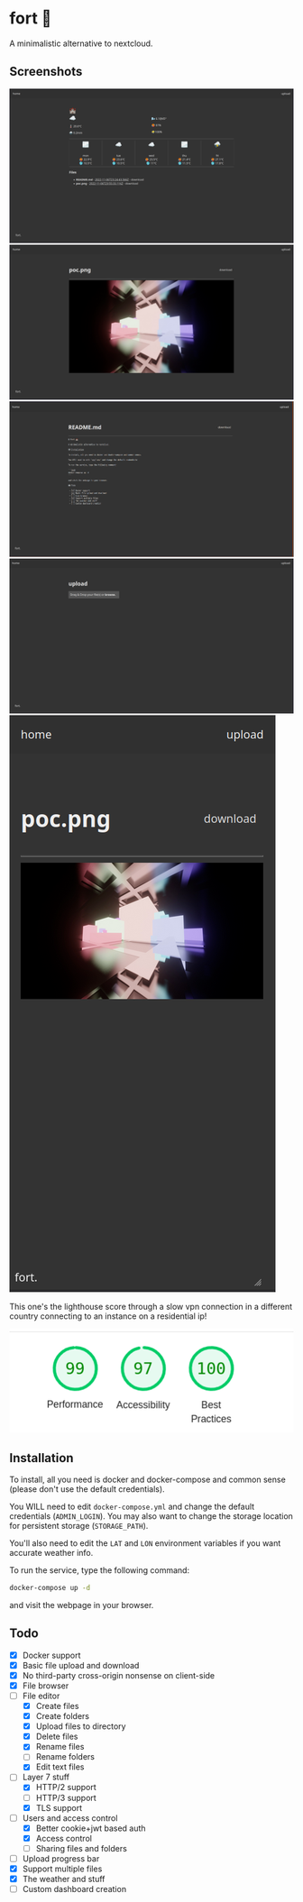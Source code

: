 # fort 🏰

A minimalistic alternative to nextcloud.

## Screenshots

![](assets/weather.png)
![](assets/files_poc.png)
![](assets/files_readme.png)
![](assets/upload.png)
![](assets/mobile.png)

This one's the lighthouse score through a slow vpn connection in a different country connecting to an instance on a residential ip!

![](assets/lighthouse.png)

## Installation

To install, all you need is docker and docker-compose and common sense (please don't use the default credentials).

You WILL need to edit `docker-compose.yml` and change the default credentials (`ADMIN_LOGIN`). You may also want to change the storage location for persistent storage (`STORAGE_PATH`).

You'll also need to edit the `LAT` and `LON` environment variables if you want accurate weather info.

To run the service, type the following command:

```bash
docker-compose up -d
```

and visit the webpage in your browser.

## Todo

 - [x] Docker support
 - [x] Basic file upload and download
 - [x] No third-party cross-origin nonsense on client-side
 - [x] File browser
 - [ ] File editor
	 - [x] Create files
	 - [x] Create folders
	 - [x] Upload files to directory
	 - [x] Delete files
	 - [x] Rename files
	 - [ ] Rename folders
	 - [x] Edit text files
 - [ ] Layer 7 stuff
   - [x] HTTP/2 support
   - [ ] HTTP/3 support
   - [x] TLS support
 - [ ] Users and access control
   - [x] Better cookie+jwt based auth
   - [x] Access control
   - [ ] Sharing files and folders
 - [ ] Upload progress bar
 - [x] Support multiple files
 - [x] The weather and stuff
 - [ ] Custom dashboard creation
